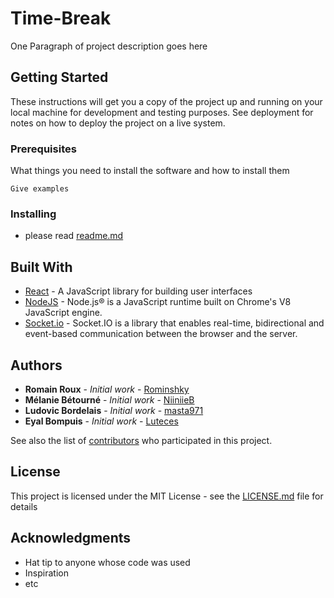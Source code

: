 # Time-Break

One Paragraph of project description goes here

## Getting Started

These instructions will get you a copy of the project up and running on your local machine for development and testing purposes. See deployment for notes on how to deploy the project on a live system.

### Prerequisites

What things you need to install the software and how to install them

```
Give examples
```

### Installing

* please read [readme.md]()


## Built With

* [React](https://reactjs.org/docs/getting-started.html) - A JavaScript library for building user interfaces
* [NodeJS](https://nodejs.org/en/docs/) - Node.js® is a JavaScript runtime built on Chrome's V8 JavaScript engine.
* [Socket.io](https://socket.io/docs/) - Socket.IO is a library that enables real-time, bidirectional and event-based communication between the browser and the server.


## Authors

* **Romain Roux** - *Initial work* - [Rominshky](https://github.com/Rominshky)
* **Mélanie Bétourné** - *Initial work* - [NiiniieB](https://github.com/NiiniieB)
* **Ludovic Bordelais** - *Initial work* - [masta971](https://github.com/masta971)
* **Eyal Bompuis** - *Initial work* - [Luteces](https://github.com/Luteces)

See also the list of [contributors](https://github.com/NiiniieB/TimeBreak/graphs/contributors) who participated in this project.

## License

This project is licensed under the MIT License - see the [LICENSE.md](LICENSE.md) file for details

## Acknowledgments

* Hat tip to anyone whose code was used
* Inspiration
* etc
